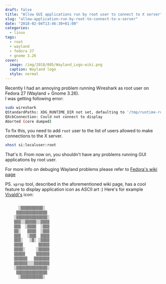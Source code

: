 ```yaml
---
draft: false
title: "Allow GUI applications run by root user to connect to X server"
slug: "allow-application-run-by-root-to-connect-to-x-server"
date: "2018-02-04T13:46:30+01:00"
categories:
  - linux
tags:
  - root
  - wayland
  - fedora 27
  - gnome 3.26
cover:
  image: /img/2018/005/Wayland_Logo-wiki.png
  caption: Wayland logo
  style: normal
---
```


Recently I had an annoying problem running Wireshark as root user on Fedora 27 
(Wayland + Gnome 3.26).  
I was getting following error:
```bash
sudo wireshark
QStandardPaths: XDG_RUNTIME_DIR not set, defaulting to '/tmp/runtime-root'
QXcbConnection: Could not connect to display
Aborted (core dumped)
```

To fix this, you need to add `root` user to the list of users allowed to make 
connections to the X server. 
```bash
xhost si:localuser:root
```

That's it. From now on, you shouldn't have any problems running GUI
applications by root user.

For more info on debuging Wayland problems please refer to [Fedora's wiki page](https://fedoraproject.org/wiki/How_to_debug_Wayland_problems)

PS. `xprop` tool, described in the aforementioned wiki page, has a cool feature 
to display application icon as ASCII art :)
Here's for example [Vivaldi's](https://vivaldi.com/) icon:

```bash

	  ░▒▒▒▒▒▒▒▒▒▒░
	 ▒▒▒▒▒▒▒▒▒▒▒▒▒▒
	░▒▒▒▒▒▒▒▒▒▒▒▒▒▒░
	▒▒▒░░▒▒▒▒▒░░▒▒▒▒
	▒▒▒  ░▒▒▒▒  ░▒▒▒
	▒▒░   ▒▒▒▒  ░▒▒▒
	▒▒▒   ░▒▒▒  ▒▒▒▒
	▒▒▒░   ░▒░ ░▒▒▒▒
	▒▒▒▒       ▒▒▒▒▒
	▒▒▒▒░     ░▒▒▒▒▒
	▒▒▒▒▒     ▒▒▒▒▒▒
	▒▒▒▒▒▒   ▒▒▒▒▒▒▒
	▒▒▒▒▒▒░░░▒▒▒▒▒▒▒
	░▒▒▒▒▒▒▒▒▒▒▒▒▒▒░
	 ▒▒▒▒▒▒▒▒▒▒▒▒▒▒
	  ░▒▒▒▒▒▒▒▒▒▒░
```
